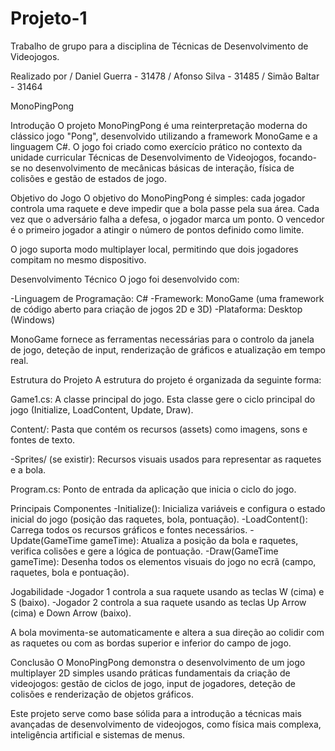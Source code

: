 # Projeto-1
Trabalho de grupo para a disciplina de Técnicas de Desenvolvimento de Videojogos.

Realizado por / Daniel Guerra - 31478
              / Afonso Silva - 31485
              / Simão Baltar - 31464

MonoPingPong

Introdução
O projeto MonoPingPong é uma reinterpretação moderna do clássico jogo "Pong", desenvolvido utilizando a framework MonoGame e a linguagem C#.
O jogo foi criado como exercício prático no contexto da unidade curricular Técnicas de Desenvolvimento de Videojogos, focando-se no desenvolvimento de mecânicas básicas de interação, física de colisões e gestão de estados de jogo.

Objetivo do Jogo
O objetivo do MonoPingPong é simples: cada jogador controla uma raquete e deve impedir que a bola passe pela sua área.
Cada vez que o adversário falha a defesa, o jogador marca um ponto. O vencedor é o primeiro jogador a atingir o número de pontos definido como limite.

O jogo suporta modo multiplayer local, permitindo que dois jogadores compitam no mesmo dispositivo.

Desenvolvimento Técnico
O jogo foi desenvolvido com:

-Linguagem de Programação: C#
-Framework: MonoGame (uma framework de código aberto para criação de jogos 2D e 3D)
-Plataforma: Desktop (Windows)

MonoGame fornece as ferramentas necessárias para o controlo da janela de jogo, deteção de input, renderização de gráficos e atualização em tempo real.

Estrutura do Projeto
A estrutura do projeto é organizada da seguinte forma:

Game1.cs:
A classe principal do jogo. Esta classe gere o ciclo principal do jogo (Initialize, LoadContent, Update, Draw).

Content/:
Pasta que contém os recursos (assets) como imagens, sons e fontes de texto.

-Sprites/ (se existir):
Recursos visuais usados para representar as raquetes e a bola.

Program.cs:
Ponto de entrada da aplicação que inicia o ciclo do jogo.

Principais Componentes
-Initialize(): Inicializa variáveis e configura o estado inicial do jogo (posição das raquetes, bola, pontuação).
-LoadContent(): Carrega todos os recursos gráficos e fontes necessários.
-Update(GameTime gameTime): Atualiza a posição da bola e raquetes, verifica colisões e gere a lógica de pontuação.
-Draw(GameTime gameTime): Desenha todos os elementos visuais do jogo no ecrã (campo, raquetes, bola e pontuação).

Jogabilidade
-Jogador 1 controla a sua raquete usando as teclas W (cima) e S (baixo).
-Jogador 2 controla a sua raquete usando as teclas Up Arrow (cima) e Down Arrow (baixo).

A bola movimenta-se automaticamente e altera a sua direção ao colidir com as raquetes ou com as bordas superior e inferior do campo de jogo.



Conclusão
O MonoPingPong demonstra o desenvolvimento de um jogo multiplayer 2D simples usando práticas fundamentais da criação de videojogos:
gestão de ciclos de jogo, input de jogadores, deteção de colisões e renderização de objetos gráficos.

Este projeto serve como base sólida para a introdução a técnicas mais avançadas de desenvolvimento de videojogos, como física mais complexa, inteligência artificial e sistemas de menus.
